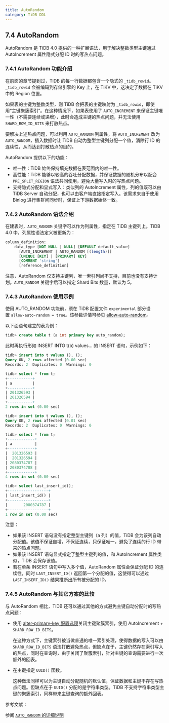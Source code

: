 ```yaml
---
title: AutoRandom
category: TiDB DDL
---
```


## 7.4 AutoRandom

AutoRandom 是 TiDB 4.0 提供的一种扩展语法，用于解决整数类型主键通过 AutoIncrement 属性隐式分配 ID 时的写热点问题。

### 7.4.1 AutoRandom 功能介绍

在前面的章节提到过，TiDB 的每一行数据都包含一个隐式的 `_tidb_rowid`。`_tidb_rowid` 会被编码到存储引擎的 Key 上，在 TiKV 中，这决定了数据在 TiKV 中的 Region 位置。

如果表的主键为整数类型，则 TiDB 会把表的主键映射为 `_tidb_rowid`，即使用“主键聚簇索引”。在这种情况下，如果表使用了 `AUTO_INCREMENT` 来保证主键唯一性（不需要连续或递增），此时会造成主键的热点问题，并无法使用 `SHARD_ROW_ID_BITS` 来打散热点。

要解决上述热点问题，可以利用 `AUTO_RANDOM` 列属性，将 `AUTO_INCREMENT` 改为 `AUTO_RANDOM`，插入数据时让 TiDB 自动为整型主键列分配一个值，消除行 ID 的连续性，从而达到打散热点的目的。

AutoRandom 提供以下的功能：

* 唯一性：TiDB 始终保持填充数据在表范围内的唯一性。
* 高性能：TiDB 能够以较高的吞吐分配数据，并保证数据的随机分布以配合 `PRE_SPLIT_REGION` 语法共同使用，避免大量写入时的写热点问题。
* 支持隐式分配和显式写入：类似列的 AutoIncrement 属性，列的值既可以由 TiDB Server 自动分配，也可以由客户端直接指定写入。该需求来自于使用 Binlog 进行集群间同步时，保证上下游数据始终一致。

### 7.4.2 AutoRandom 语法介绍

在建表时，`AUTO_RANDOM` 关键字可以作为列属性，指定在 TiDB 主键列上。TiDB 4.0 中，列属性语法定义被更新为：

```SQL
column_definition:
    data_type [NOT NULL | NULL] [DEFAULT default_value]
      [AUTO_INCREMENT | AUTO_RANDOM [(length)]]
      [UNIQUE [KEY] | [PRIMARY] KEY]
      [COMMENT 'string']
      [reference_definition]
```

注意，AutoRandom 仅支持主键列，唯一索引列尚不支持，目前也没有支持计划。`AUTO_RANDOM` 关键字后可以指定 Shard Bits 数量，默认为 5。

### 7.4.3 AutoRandom 使用示例

使用 AUTO_RANDOM 功能前，须在 TiDB 配置文件 `experimental` 部分设置 `allow-auto-random = true`。该参数详情可参见 [allow-auto-random](https://pingcap.com/docs-cn/dev/reference/configuration/tidb-server/configuration-file#allow-auto-random)。

以下面语句建立的表为例：

```SQL
tidb> create table t (a int primary key auto_random);
```

此时再执行形如 INSERT INTO t(b) values... 的 INSERT 语句，示例如下：

```SQL
tidb> insert into t values (), ();
Query OK, 2 rows affected (0.00 sec)
Records: 2  Duplicates: 0  Warnings: 0

tidb> select * from t;
+-----------+
| a         |
+-----------+
| 201326593 |
| 201326594 |
+-----------+
2 rows in set (0.00 sec)

tidb> insert into t values (), ();
Query OK, 2 rows affected (0.01 sec)
Records: 2  Duplicates: 0  Warnings: 0

tidb> select * from t;
+------------+
| a          |
+------------+
|  201326593 |
|  201326594 |
| 2080374787 |
| 2080374788 |
+------------+
4 rows in set (0.00 sec)

tidb> select last_insert_id();
+------------------+
| last_insert_id() |
+------------------+
|       2080374787 |
+------------------+
1 row in set (0.00 sec)
```

注意：

* 如果该 INSERT 语句没有指定整型主键列（a 列）的值，TiDB 会为该列自动分配值。该值不保证自增，不保证连续，只保证唯一，避免了连续的行 ID 带来的热点问题。
* 如果该 INSERT 语句显式指定了整型主键列的值，和 AutoIncrement 属性类似，TiDB 会保存该值。
* 若在单条 INSERT 语句中写入多个值，AutoRandom 属性会保证分配 ID 的连续性，同时 `LAST_INSERT_ID()` 返回第一个分配的值，这使得可以通过 `LAST_INSERT_ID()` 结果推断出所有被分配的 ID。 

### 7.4.5 AutoRandom 与其它方案的比较

与 AutoRandom 相比，TiDB 还可以通过其他的方式避免主键自动分配时的写热点问题：

* 使用 [alter-primary-key 配置选项](https://pingcap.com/docs-cn/dev/reference/configuration/tidb-server/configuration-file/#alter-primary-key)关闭主键聚簇索引，使用 AutoIncrement + `SHARD_ROW_ID_BITS`。

  在这种方式下，主键索引被当做普通的唯一索引处理，使得数据的写入可以由 `SHARD_ROW_ID_BITS` 语法打散避免热点，但缺点在于，主键仍然存在索引写入的热点，同时在查询时，由于关闭了聚簇索引，针对主键的查询需要进行一次额外的回表。

* 在主键指定 `UUID()` 函数。

  这种做法同样可以为主键自动分配随机的默认值，保证数据和主键不存在写热点问题。但缺点在于 `UUID()` 分配的是字符串类型。TiDB 不支持字符串类型主键的聚簇索引，同样带来主键查询的额外回表。

参考文献：

参阅 [`AUTO_RANDOM` 的详细说明](https://github.com/pingcap/docs/blob/master/reference/sql/attributes/auto-random.md)
